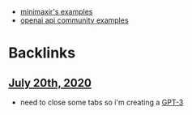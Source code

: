 - [minimaxir's examples](https://github.com/minimaxir/gpt-3-experiments/tree/master/examples)
- [openai api community examples](https://www.notion.so/OpenAI-API-Community-Examples-ce088785e541498698c1895798e67664)

# Backlinks
## [July 20th, 2020](<July 20th, 2020.md>)
- need to close some tabs so i'm creating a [GPT-3](<GPT-3.md>)

